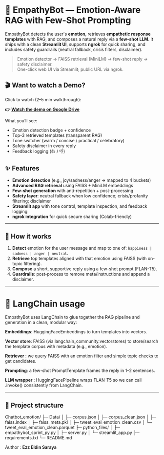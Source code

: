 # 🤝 EmpathyBot — Emotion-Aware RAG with Few-Shot Prompting

EmpathyBot detects the user's **emotion**, retrieves **empathetic response templates** with RAG, and composes a natural reply via a **few-shot LLM**. It ships with a clean **Streamlit UI**, supports **ngrok** for quick sharing, and includes safety guardrails (neutral fallback, crisis filters, disclaimer).

>
>   
> Emotion detector → FAISS retrieval (MiniLM) →  few-shot reply → safety disclaimer.  
> One-click web UI via Streamlit; public URL via ngrok.



## 🎬 Want to watch a Demo?

Click to watch (2–5 min walkthrough):

**👉 [Watch the demo on Google Drive](https://drive.google.com/file/d/1Y9mNihtPWmcDMREB7tuegfeUZ2OxJflj/view?usp=sharing)**

What you’ll see:
- Emotion detection badge + confidence
- Top-3 retrieved templates (transparent RAG)
- Tone switcher (warm / concise / practical / celebratory)
- Safety disclaimer in every reply
- Feedback logging (👍 / 👎)

## ✨ Features

- **Emotion detection** (e.g., joy/sadness/anger → mapped to 4 buckets)
- **Advanced RAG retrieval** using FAISS + MiniLM embeddings
- **Few-shot generation**  with anti-repetition + post-processing
- **Safety layer**: neutral fallback when low confidence; crisis/profanity filtering; disclaimer
- **Streamlit app** with tone control, template inspection, and feedback logging
- **ngrok integration** for quick secure sharing (Colab-friendly)

---

## 🧩 How it works

1. **Detect** emotion for the user message and map to one of: `happiness | sadness | anger | neutral`.
2. **Retrieve** top templates aligned with that emotion using FAISS (with on-topic filtering).
3. **Compose** a short, supportive reply using a few-shot prompt (FLAN-T5).
4. **Guardrails**: post-process to remove meta/instructions and append a disclaimer.

---


# 🧰 **LangChain usage**

EmpathyBot uses LangChain to glue together the RAG pipeline and generation in a clean, modular way:

**Embeddings**: HuggingFaceEmbeddings to turn templates into vectors.

**Vector store**: FAISS (via langchain_community.vectorstores) to store/search the template corpus with metadata (e.g., emotion).

**Retriever** : we query FAISS with an emotion filter and simple topic checks to get candidates.

**Prompting**: a few-shot PromptTemplate frames the reply in 1–2 sentences.

**LLM wrapper** : HuggingFacePipeline wraps FLAN-T5 so we can call .invoke() consistently from LangChain.


---

## 📁 Project structure
Chatbot_emotion/
├─ Data/
│ ├─ corpus.json
│ ├─ corpus_clean.json
│ ├─ faiss.index
│ ├─ faiss_meta.pkl
│ ├─ tweet_eval_emotion_clean.csv
│ └─ tweet_eval_emotion_clean.parquet
├─ python_files/
│ ├─ empathybot_sprint_py.py
│ ├─ server.py
│ └─ streamlit_app.py
├─ requirements.txt
└─ README.md


Author : **Ezz Eldin Saraya**
